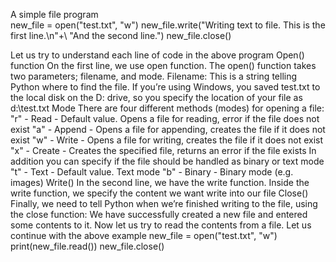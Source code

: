 A simple file program  
new_file = open("test.txt", "w") 
new_file.write("Writing text to file. This is the first line.\n"+\ "And the second line.")
 new_file.close()

Let us try to understand each line of code in the above program
Open() function
On the first line, we use open function. The open() function takes two parameters; filename, and mode.
Filename: This is a string telling Python where to find the file. If you’re using Windows, you saved test.txt to the local disk on the D: drive, so you specify the location of your file as d:\\test.txt
Mode
There are four different methods (modes) for opening a file:
"r" - Read - Default value. Opens a file for reading, error if the file does not exist
"a" - Append - Opens a file for appending, creates the file if it does not exist
"w" - Write - Opens a file for writing, creates the file if it does not exist
"x" - Create - Creates the specified file, returns an error if the file exists
In addition you can specify if the file should be handled as binary or text mode
"t" - Text - Default value. Text mode
"b" - Binary - Binary mode (e.g. images)
Write()
In the second line, we have the write function. Inside the write function, we specify the content we want write into our file
Close()
Finally, we need to tell Python when we’re finished writing to the file, using the close function:
We have successfully created a new file and entered some contents to it. Now let us try to read the contents from a file. Let us continue with the above example
new_file = open("test.txt", "w") 
print(new_file.read()) 
new_file.close()


